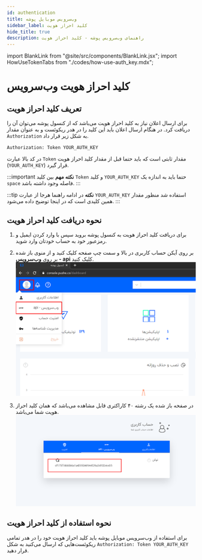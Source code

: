 ```yaml
---
id: authentication
title: وب‌سرویس موبایل پوشه
sidebar_label: کلید احراز هویت
hide_title: true
description: راهنمای وب‌سرویس پوشه - کلید احراز هویت
---
```


import BlankLink from "@site/src/components/BlankLink.jsx";
import HowUseTokenTabs from "./codes/how-use-auth_key.mdx";

# کلید احراز هویت وب‌سرویس

## تعریف کلید احراز هویت

برای ارسال اعلان نیاز به کلید احراز هویت می‌باشد که از کنسول پوشه می‌توان آن را دریافت کرد.
در هنگام ارسال اعلان باید این کلید را در هدر ریکوئست و به عنوان مقدار 
`Authorization`
به شکل زیر قرار داد.

```
Authorization: Token YOUR_AUTH_KEY
```

در کد بالا عبارت ```Token``` مقدار ثابتی است که باید حتما قبل از مقدار کلید احراز هویت (‍```YOUR_AUTH_KEY```) قرار گیرد.

:::important **نکته مهم**
بین کلید
 ``Token``
و کلید
``YOUR_AUTH_KEY``
حتما باید به اندازه یک
``space``
فاصله وجود داشته باشد.
:::

:::tip **نکته**
در ادامه راهنما هرجا از عبارت
``YOUR_AUTH_KEY``
استفاده شد منظور مقدار همین کلیدی است که در اینجا توضیح داده می‌شود.
:::

## نحوه دریافت کلید احراز هویت 

1. برای دریافت کلید احراز هویت به <BlankLink href="https://console.pushe.co">کنسول پوشه</BlankLink>
بروید سپس با وارد کردن ایمیل و رمزعبور خود به حساب خودتان وارد شوید.

2. بر روی آیکن حساب کاربری در بالا و سمت چپ صفحه کلیک کنید و از منوی باز شده بر روی 
**وب‌سرویس - api**
کلیک کنید.    
![console web service](/img/webservice/console1.png)
3. در صفحه باز شده یک رشته ۴۰ کاراکتری قابل مشاهده می‌باشد که همان کلید احراز هویت شما می‌باشد.
![console get token](/img/webservice/console2.png)


## نحوه استفاده از کلید احراز هویت

برای استفاده از وب‌سرویس موبایل پوشه باید کلید احراز هویت خود را در هدر تمامی ریکوئست‌هایی که ارسال می‌کنید به شکل ```Authorization: Token YOUR_AUTH_KEY``` قرار دهید.

<HowUseTokenTabs />